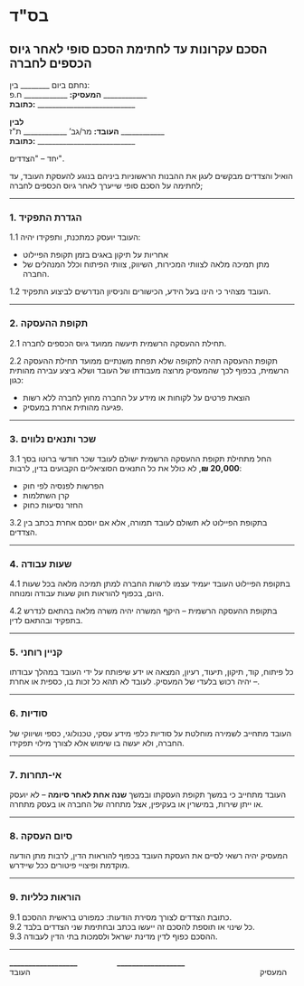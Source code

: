 # בס"ד  
## הסכם עקרונות עד לחתימת הסכם סופי לאחר גיוס הכספים לחברה  

נחתם ביום ________ בין:  
**המעסיק:** ____________ ח.פ ____________  
**כתובת:** ___________________________  

**לבין**  
**העובד:** מר/גב’ ____________ ת"ז ____________  
**כתובת:** ___________________________  

יחד – "הצדדים".  

הואיל והצדדים מבקשים לעגן את ההבנות הראשוניות ביניהם בנוגע להעסקת העובד, עד לחתימה על הסכם סופי שייערך לאחר גיוס הכספים לחברה;  

---

### 1. הגדרת התפקיד  
1.1 העובד יועסק כמתכנת, ותפקידו יהיה:  
- אחריות על תיקון באגים בזמן תקופת הפיילוט  
- מתן תמיכה מלאה לצוותי המכירות, השיווק, צוותי הפיתוח וכלל המנהלים של החברה.  

1.2 העובד מצהיר כי הינו בעל הידע, הכישורים והניסיון הנדרשים לביצוע התפקיד.  

---

### 2. תקופת ההעסקה  
2.1 תחילת ההעסקה הרשמית תיעשה ממועד גיוס הכספים לחברה.  

2.2 תקופת ההעסקה תהיה לתקופה שלא תפחת משנתיים ממועד תחילת ההעסקה הרשמית, בכפוף לכך שהמעסיק מרוצה מעבודתו של העובד ושלא ביצע עבירה מהותית כגון:  
- הוצאת פרטים על לקוחות או מידע על החברה מחוץ לחברה ללא רשות  
- פגיעה מהותית אחרת במעסיק.  

---

### 3. שכר ותנאים נלווים  
3.1 החל מתחילת תקופת ההעסקה הרשמית ישולם לעובד שכר חודשי ברוטו בסך **20,000 ₪**, לא כולל את כל התנאים הסוציאליים הקבועים בדין, לרבות:  
- הפרשות לפנסיה לפי חוק  
- קרן השתלמות  
- החזר נסיעות כחוק  

3.2 בתקופת הפיילוט לא תשולם לעובד תמורה, אלא אם יוסכם אחרת בכתב בין הצדדים.  

---

### 4. שעות עבודה  
4.1 בתקופת הפיילוט העובד יעמיד עצמו לרשות החברה למתן תמיכה מלאה בכל שעות היום, בכפוף להוראות חוק שעות עבודה ומנוחה.  

4.2 בתקופת ההעסקה הרשמית – היקף המשרה יהיה משרה מלאה בהתאם לנדרש בתפקיד ובהתאם לדין.  

---

### 5. קניין רוחני  
כל פיתוח, קוד, תיקון, תיעוד, רעיון, המצאה או ידע שיפותח על ידי העובד במהלך עבודתו – יהיה רכוש בלעדי של המעסיק. לעובד לא תהא כל זכות בו, כספית או אחרת.  

---

### 6. סודיות  
העובד מתחייב לשמירה מוחלטת על סודיות כלפי מידע עסקי, טכנולוגי, כספי ושיווקי של החברה, ולא יעשה בו שימוש אלא לצורך מילוי תפקידו.  

---

### 7. אי-תחרות  
העובד מתחייב כי במשך תקופת העסקתו ובמשך **שנה אחת לאחר סיומה** – לא יועסק או ייתן שירות, במישרין או בעקיפין, אצל מתחרה של החברה או בעסק מתחרה.  

---

### 8. סיום העסקה  
המעסיק יהיה רשאי לסיים את העסקת העובד בכפוף להוראות הדין, לרבות מתן הודעה מוקדמת ופיצויי פיטורים ככל שיידרש.  

---

### 9. הוראות כלליות  
9.1 כתובת הצדדים לצורך מסירת הודעות: כמפורט בראשית ההסכם.  
9.2 כל שינוי או תוספת להסכם זה ייעשו בכתב ובחתימת שני הצדדים בלבד.  
9.3 ההסכם כפוף לדין מדינת ישראל ולסמכות בתי הדין לעבודה.  

---

**__________________**     **__________________**  
המעסיק                             העובד  
